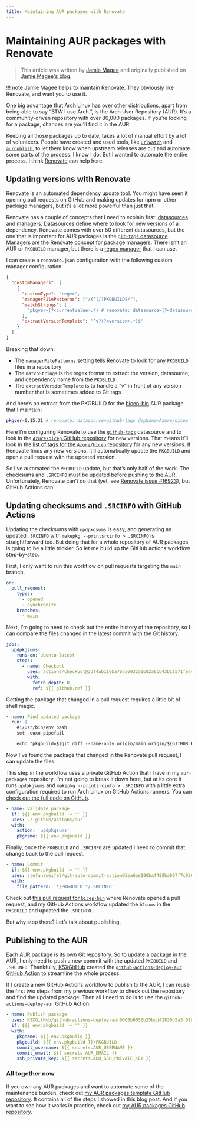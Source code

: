 ```yaml
---
title: Maintaining AUR packages with Renovate
---
```


<!-- hide table of contents in navigation sidebar -->
<style>
.md-nav--primary .md-nav__link[for=__toc] ~ .md-nav {
    display: none;
}
</style>

# Maintaining AUR packages with Renovate

> This article was written by [Jamie Magee](https://github.com/JamieMagee) and originally published on [Jamie Magee's blog](https://jamiemagee.co.uk/blog/maintaining-aur-packages-with-renovate/).

<!-- prettier-ignore -->
!!! note
    Jamie Magee helps to maintain Renovate.
    They obviously like Renovate, and want you to use it.

One big advantage that Arch Linux has over other distributions, apart from being able to say “BTW I use Arch.”, is the Arch User Repository (AUR).
It’s a community-driven repository with over 80,000 packages.
If you’re looking for a package, chances are you'll find it in the AUR.

Keeping all those packages up to date, takes a lot of manual effort by a lot of volunteers.
People have created and used tools, like [`urlwatch`](https://github.com/thp/urlwatch) and [`aurpublish`](https://github.com/eli-schwartz/aurpublish), to let them know when upstream releases are cut and automate some parts of the process.
I know I do.
But I wanted to automate the entire process.
I think [Renovate](https://github.com/renovatebot/renovate/) can help here.

## Updating versions with Renovate

Renovate is an automated dependency update tool.
You might have seen it opening pull requests on GitHub and making updates for npm or other package managers, but it’s a lot more powerful than just that.

Renovate has a couple of concepts that I need to explain first: [datasources](../modules/datasource/index.md) and [managers](../modules/manager/index.md).
Datasources define where to look for new versions of a dependency.
Renovate comes with over 50 different datasources, but the one that is important for AUR packages is the [`git-tags` datasource](../modules/datasource/git-tags/index.md).
Managers are the Renovate concept for package managers.
There isn’t an AUR or `PKGBUILD` manager, but there is a [regex manager](../modules/manager/regex/index.md) that I can use.

I can create a `renovate.json` configuration with the following custom manager configuration:

```json title="renovate.json"
{
  "customManagers": [
    {
      "customType": "regex",
      "managerFilePatterns": ["/(^|/)PKGBUILD$/"],
      "matchStrings": [
        "pkgver=(?<currentValue>.*) # renovate: datasource=(?<datasource>.*) depName=(?<depName>.*)"
      ],
      "extractVersionTemplate": "^v?(?<version>.*)$"
    }
  ]
}
```

Breaking that down:

- The `managerFilePatterns` setting tells Renovate to look for any `PKGBUILD` files in a repository
- The `matchStrings` is the regex format to extract the version, datasource, and dependency name from the `PKGBUILD`
- The `extractVersionTemplate` is to handle a “v” in front of any version number that is sometimes added to Git tags

And here’s an extract from the PKGBUILD for the [bicep-bin](https://aur.archlinux.org/packages/bicep-bin) AUR package that I maintain:

```bash
pkgver=0.15.31 # renovate: datasource=github-tags depName=Azure/bicep
```

Here I’m configuring Renovate to use the [`github-tags`](../modules/datasource/github-tags/index.md) datasource and to look in the [`Azure/bicep` GitHub repository](https://github.com/Azure/bicep) for new versions.
That means it’ll look in the [list of tags for the `Azure/bicep` repository](https://github.com/Azure/bicep/tags) for any new versions.
If Renovate finds any new versions, it’ll automatically update the `PKGBUILD` and open a pull request with the updated version.

So I’ve automated the `PKGBUILD` update, but that’s only half of the work.
The checksums and `.SRCINFO` must be updated before pushing to the AUR.
Unfortunately, Renovate can’t do that (yet, see [Renovate issue #16923](https://github.com/renovatebot/renovate/issues/16923)), but GitHub Actions can!

## Updating checksums and `.SRCINFO` with GitHub Actions

Updating the checksums with `updpkgsums` is easy, and generating an updated `.SRCINFO` with `makepkg --printsrcinfo > .SRCINFO` is straightforward too.
But doing that for a whole repository of AUR packages is going to be a little trickier.
So let me build up the GitHub actions workflow step-by-step.

First, I only want to run this workflow on pull requests targeting the `main` branch.

```yaml
on:
  pull_request:
    types:
      - opened
      - synchronize
    branches:
      - main
```

Next, I’m going to need to check out the entire history of the repository, so I can compare the files changed in the latest commit with the Git history.

```yaml
jobs:
  updpkgsums:
    runs-on: ubuntu-latest
    steps:
      - name: Checkout
        uses: actions/checkout@3df4ab11eba7bda6032a0b82a6bb43b11571feac # v4.0.0
        with:
          fetch-depth: 0
          ref: ${{ github.ref }}
```

Getting the package that changed in a pull request requires a little bit of shell magic.

```yaml
- name: Find updated package
  run: |
    #!/usr/bin/env bash
    set -euxo pipefail

    echo "pkgbuild=$(git diff --name-only origin/main origin/${GITHUB_HEAD_REF} "*PKGBUILD" | head -1 | xargs dirname)" >> $GITHUB_ENV
```

Now I’ve found the package that changed in the Renovate pull request, I can update the files.

This step in the workflow uses a private GitHub Action that I have in my `aur-packages` repository.
I’m not going to break it down here, but at its core it runs `updpkgsums` and `makepkg --printsrcinfo > .SRCINFO` with a little extra configuration required to run Arch Linux on GitHub Actions runners.
You can [check out the full code on GitHub](https://github.com/JamieMagee/aur-packages/tree/main/.github/actions/aur).

```yaml
- name: Validate package
  if: ${{ env.pkgbuild != '' }}
  uses: ./.github/actions/aur
  with:
    action: 'updpkgsums'
    pkgname: ${{ env.pkgbuild }}
```

Finally, once the `PKGBUILD` and `.SRCINFO` are updated I need to commit that change back to the pull request.

```yaml
- name: Commit
  if: ${{ env.pkgbuild != '' }}
  uses: stefanzweifel/git-auto-commit-action@3ea6ae190baf489ba007f7c92608f33ce20ef04a # v4.16.0
  with:
    file_pattern: '*/PKGBUILD */.SRCINFO'
```

Check out [this pull request for `bicep-bin`](https://github.com/JamieMagee/aur-packages/pull/62) where Renovate opened a pull request, and my GitHub Actions workflow updated the `b2sums` in the `PKGBUILD` and updated the `.SRCINFO`.

But why stop there?
Let’s talk about publishing.

## Publishing to the AUR

Each AUR package is its own Git repository.
So to update a package in the AUR, I only need to push a new commit with the updated `PKGBUILD` and `.SRCINFO`.
Thankfully, [KSXGitHub](https://github.com/KSXGitHub) created the [`github-actions-deploy-aur` GitHub Action](https://github.com/KSXGitHub/github-actions-deploy-aur) to streamline the whole process.

If I create a new GitHub Actions workflow to publish to the AUR, I can reuse the first two steps from my previous workflow to check out the repository and find the updated package.
Then all I need to do is to use the `github-actions-deploy-aur` GitHub Action:

```yaml
- name: Publish package
  uses: KSXGitHub/github-actions-deploy-aur@065b6056b25bdd43830d5a3f01899d0ff7169819 # v2.6.0
  if: ${{ env.pkgbuild != '' }}
  with:
    pkgname: ${{ env.pkgbuild }}
    pkgbuild: ${{ env.pkgbuild }}/PKGBUILD
    commit_username: ${{ secrets.AUR_USERNAME }}
    commit_email: ${{ secrets.AUR_EMAIL }}
    ssh_private_key: ${{ secrets.AUR_SSH_PRIVATE_KEY }}
```

### All together now

If you own any AUR packages and want to automate some of the maintenance burden, check out [my AUR packages template GitHub repository](https://github.com/JamieMagee/aur-packages-template/).
It contains all of the steps I showed in this blog post.
And if you want to see how it works in practice, check out [my AUR packages GitHub repository](https://github.com/JamieMagee/aur-packages).
